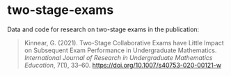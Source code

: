 # two-stage-exams
Data and code for research on two-stage exams in the publication:

> Kinnear, G. (2021). Two-Stage Collaborative Exams have Little Impact on Subsequent Exam Performance in Undergraduate Mathematics. _International Journal of Research in Undergraduate Mathematics Education_, 7(1), 33–60. https://doi.org/10.1007/s40753-020-00121-w
